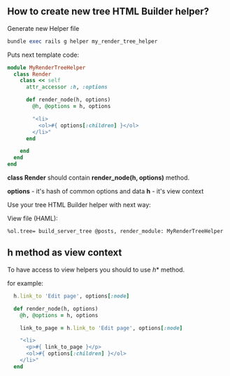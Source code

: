 ## How to create new tree HTML Builder helper?

Generate new Helper file

```ruby
bundle exec rails g helper my_render_tree_helper
```

Puts next template code:

```ruby
module MyRenderTreeHelper
  class Render
    class << self
      attr_accessor :h, :options

      def render_node(h, options)
        @h, @options = h, options

        "<li>
          <ol>#{ options[:children] }</ol>
        </li>"
      end

    end
  end
end
```

**class Render** should contain **render_node(h, options)** method.

**options** - it's hash of common options and data 
**h** - it's view context

Use your tree HTML Builder helper with next way:

View file (HAML):

```haml
%ol.tree= build_server_tree @posts, render_module: MyRenderTreeHelper
```

## h method as view context

To have access to view helpers you should to use *h** method.

for example:

```ruby
  h.link_to 'Edit page', options[:node]
```

```ruby
  def render_node(h, options)
    @h, @options = h, options

    link_to_page = h.link_to 'Edit page', options[:node]

    "<li>
      <p>#{ link_to_page }</p>
      <ol>#{ options[:children] }</ol>
    </li>"
  end
```